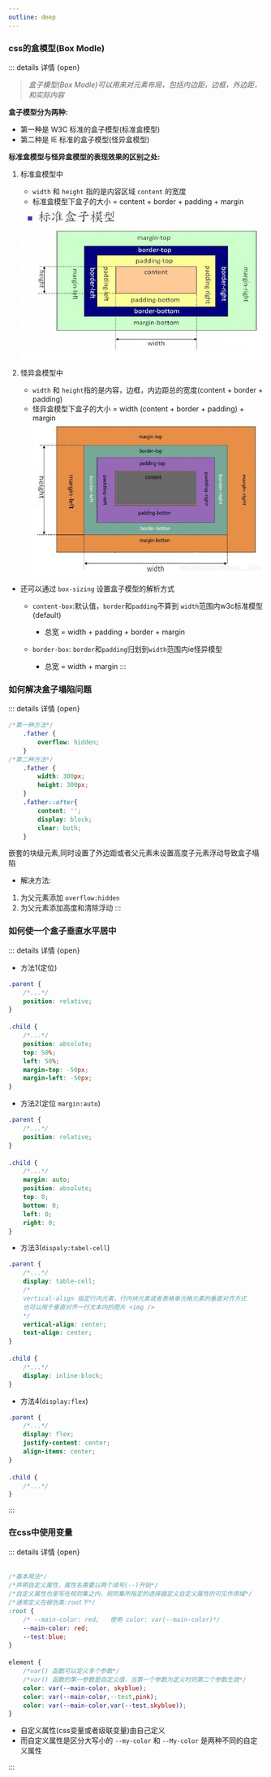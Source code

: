 ```yaml
---
outline: deep
---
```




### css的盒模型(Box Modle)

::: details 详情 {open}

> *盒子模型(Box Modle)可以用来对元素布局，包括内边距，边框，外边距，和实际内容*

**盒子模型分为两种:**
- 第一种是 W3C 标准的盒子模型(标准盒模型)
- 第二种是 IE 标准的盒子模型(怪异盒模型)

**标准盒模型与怪异盒模型的表现效果的区别之处:**

1. 标准盒模型中 
   - ``width`` 和 ``height`` 指的是内容区域 ``content`` 的宽度
   - 标准盒模型下盒子的大小 = content + border + padding + margin
   <img src="./images/w3cBoxModle.jpg"  style="width:600px; height:300px" />

2. 怪异盒模型中
   
   - ``width`` 和 ``height``指的是内容，边框，内边距总的宽度(content + border + padding)
   - 怪异盒模型下盒子的大小 = width (content + border + padding) + margin
     <img src="./images/ieBoxModle.jpg"  style="width:600px; height:300px" />

- 还可以通过 ``box-sizing`` 设置盒子模型的解析方式
   
  - ``content-box``:默认值，``border``和``padding``不算到 ``width``范围内w3c标准模型(default)
      
      - 总宽 = width + padding + border + margin  
  - ``border-box``: ``border``和``padding``归划到``width``范围内ie怪异模型
      
      - 总宽 = width + margin 
:::

### 如何解决盒子塌陷问题

::: details 详情 {open}

```css
/*第一种方法*/
    .father {
        overflow: hidden;
    }
/*第二种方法*/
    .father {
        width: 300px;
        height: 300px;
    }
    .father::after{
        content: '';
        display: block;
        clear: both;
    }
```

嵌套的块级元素,同时设置了外边距或者父元素未设置高度子元素浮动导致盒子塌陷

- 解决方法:  

1. 为父元素添加 ``overflow:hidden``
2. 为父元素添加高度和清除浮动
:::


### 如何使一个盒子垂直水平居中

::: details 详情 {open}
- 方法1(定位)
```css
.parent {
    /*...*/
    position: relative;
}

.child {
    /*...*/
    position: absolute;
    top: 50%;
    left: 50%;
    margin-top: -50px;
    margin-left: -50px;
}
```
- 方法2(定位 ``margin:auto``)
```css
.parent {
    /*...*/
    position: relative;
}

.child {
    /*...*/
    margin: auto;
    position: absolute;
    top: 0;
    bottom: 0;
    left: 0;
    right: 0;
}
```

- 方法3(``dispaly:tabel-cell``)

```css
.parent {
    /*...*/
    display: table-cell;
    /* 
    vertical-align 指定行内元素，行内块元素或者表格单元格元素的垂直对齐方式 
    也可以用于垂直对齐一行文本内的图片 <img />
    */
    vertical-align: center; 
    text-align: center;
}

.child {
    /*...*/
    display: inline-block;
}
```

- 方法4(``display:flex``)
```css
.parent {
    /*...*/
    display: flex;
    justify-content: center;    
    align-items: center;
}

.child {
    /*...*/
}
```



:::

### 在css中使用变量

::: details 详情 {open}

```css

/*基本用法*/
/*声明自定义属性，属性名需要以两个减号(--)开始*/
/*自定义属性也是写在规则集之内，规则集所指定的选择器定义自定义属性的可见作用域*/
/*通常定义在根伪类:root下*/
:root {
    /* --main-color: red;   使用 color: var(--main-color)*/
    --main-color: red;
    --test:blue;
}

element {
    /*var() 函数可以定义多个参数*/
    /*var() 函数的第一参数是自定义值，当第一个参数为定义时则第二个参数生效*/
    color: var(--main-color, skyblue);
    color: var(--main-color,--test,pink);
    color: var(--main-color,var(--test,skyblue));
}
```
- 自定义属性(css变量或者级联变量)由自己定义
- 而自定义属性是区分大写小的 ``--my-color`` 和 ``--My-color`` 是两种不同的自定义属性


:::


